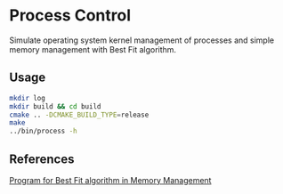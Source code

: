# Process Control
Simulate operating system kernel management of processes and simple memory management with Best Fit algorithm.

## Usage
```bash
mkdir log
mkdir build && cd build
cmake .. -DCMAKE_BUILD_TYPE=release
make
../bin/process -h
```

## References

[Program for Best Fit algorithm in Memory Management](https://www.geeksforgeeks.org/program-best-fit-algorithm-memory-management/)

